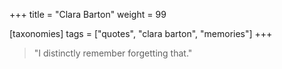 +++
title = "Clara Barton"
weight = 99

[taxonomies]
tags = ["quotes", "clara barton", "memories"]
+++

> "I distinctly remember forgetting that."
